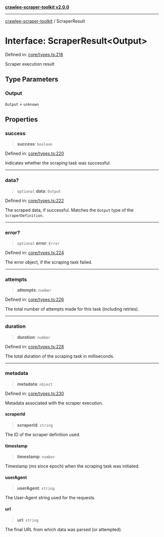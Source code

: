 [**crawlee-scraper-toolkit v2.0.0**](../README.md)

***

[crawlee-scraper-toolkit](../globals.md) / ScraperResult

# Interface: ScraperResult\<Output\>

Defined in: [core/types.ts:218](https://github.com/devalexanderdaza/crawlee-scraper-toolkit/blob/main/src/core/types.ts#L218)

Scraper execution result

## Type Parameters

### Output

`Output` = `unknown`

## Properties

### success

> **success**: `boolean`

Defined in: [core/types.ts:220](https://github.com/devalexanderdaza/crawlee-scraper-toolkit/blob/main/src/core/types.ts#L220)

Indicates whether the scraping task was successful.

***

### data?

> `optional` **data**: `Output`

Defined in: [core/types.ts:222](https://github.com/devalexanderdaza/crawlee-scraper-toolkit/blob/main/src/core/types.ts#L222)

The scraped data, if successful. Matches the `Output` type of the `ScraperDefinition`.

***

### error?

> `optional` **error**: `Error`

Defined in: [core/types.ts:224](https://github.com/devalexanderdaza/crawlee-scraper-toolkit/blob/main/src/core/types.ts#L224)

The error object, if the scraping task failed.

***

### attempts

> **attempts**: `number`

Defined in: [core/types.ts:226](https://github.com/devalexanderdaza/crawlee-scraper-toolkit/blob/main/src/core/types.ts#L226)

The total number of attempts made for this task (including retries).

***

### duration

> **duration**: `number`

Defined in: [core/types.ts:228](https://github.com/devalexanderdaza/crawlee-scraper-toolkit/blob/main/src/core/types.ts#L228)

The total duration of the scraping task in milliseconds.

***

### metadata

> **metadata**: `object`

Defined in: [core/types.ts:230](https://github.com/devalexanderdaza/crawlee-scraper-toolkit/blob/main/src/core/types.ts#L230)

Metadata associated with the scraper execution.

#### scraperId

> **scraperId**: `string`

The ID of the scraper definition used.

#### timestamp

> **timestamp**: `number`

Timestamp (ms since epoch) when the scraping task was initiated.

#### userAgent

> **userAgent**: `string`

The User-Agent string used for the requests.

#### url

> **url**: `string`

The final URL from which data was parsed (or attempted).
